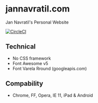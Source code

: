 # jannavratil.com

Jan Navratil's Personal Website

[![CircleCI](https://circleci.com/gh/navratil/jannavratil.com.svg?style=shield&circle-token=2f0f0344c9f7864dd41ee0554a8c1465d7807bfe)](https://circleci.com/gh/navratil/unively.com)


## Technical

* No CSS framework
* Font Awesome v5
* Font Varela Rround (googleapis.com)

## Compability

* Chrome, FF, Opera, IE 11, iPad & Android
